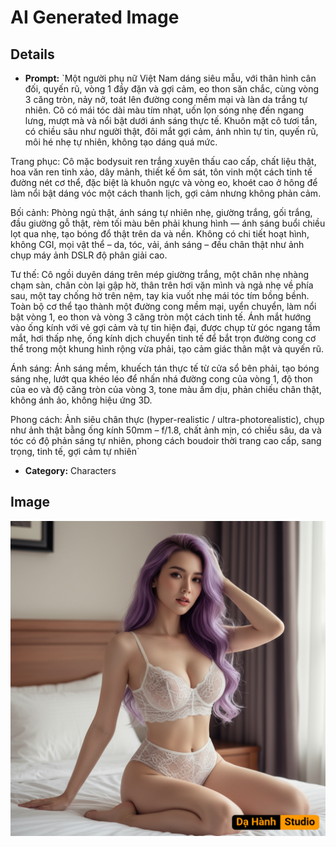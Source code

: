 # AI Generated Image

## Details
- **Prompt:** `Một người phụ nữ Việt Nam dáng siêu mẫu, với thân hình cân đối, quyến rũ, vòng 1 đầy đặn và gợi cảm, eo thon săn chắc, cùng vòng 3 căng tròn, nảy nở, toát lên đường cong mềm mại và làn da trắng tự nhiên. Cô có mái tóc dài màu tím nhạt, uốn lọn sóng nhẹ đến ngang lưng, mượt mà và nổi bật dưới ánh sáng thực tế. Khuôn mặt cô tươi tắn, có chiều sâu như người thật, đôi mắt gợi cảm, ánh nhìn tự tin, quyến rũ, môi hé nhẹ tự nhiên, không tạo dáng quá mức.

Trang phục: Cô mặc bodysuit ren trắng xuyên thấu cao cấp, chất liệu thật, hoa văn ren tinh xảo, dây mảnh, thiết kế ôm sát, tôn vinh một cách tinh tế đường nét cơ thể, đặc biệt là khuôn ngực và vòng eo, khoét cao ở hông để làm nổi bật dáng vóc một cách thanh lịch, gợi cảm nhưng không phản cảm.

Bối cảnh: Phòng ngủ thật, ánh sáng tự nhiên nhẹ, giường trắng, gối trắng, đầu giường gỗ thật, rèm tối màu bên phải khung hình — ánh sáng buổi chiều lọt qua nhẹ, tạo bóng đổ thật trên da và nền. Không có chi tiết hoạt hình, không CGI, mọi vật thể – da, tóc, vải, ánh sáng – đều chân thật như ảnh chụp máy ảnh DSLR độ phân giải cao.

Tư thế: Cô ngồi duyên dáng trên mép giường trắng, một chân nhẹ nhàng chạm sàn, chân còn lại gập hờ, thân trên hơi vặn mình và ngả nhẹ về phía sau, một tay chống hờ trên nệm, tay kia vuốt nhẹ mái tóc tím bồng bềnh. Toàn bộ cơ thể tạo thành một đường cong mềm mại, uyển chuyển, làm nổi bật vòng 1, eo thon và vòng 3 căng tròn một cách tinh tế. Ánh mắt hướng vào ống kính với vẻ gợi cảm và tự tin hiện đại, được chụp từ góc ngang tầm mắt, hơi thấp nhẹ, ống kính dịch chuyển tinh tế để bắt trọn đường cong cơ thể trong một khung hình rộng vừa phải, tạo cảm giác thân mật và quyến rũ.

Ánh sáng: Ánh sáng mềm, khuếch tán thực tế từ cửa sổ bên phải, tạo bóng sáng nhẹ, lướt qua khéo léo để nhấn nhá đường cong của vòng 1, độ thon của eo và độ căng tròn của vòng 3, tone màu ấm dịu, phản chiếu chân thật, không ánh ảo, không hiệu ứng 3D.

Phong cách: Ảnh siêu chân thực (hyper-realistic / ultra-photorealistic), chụp như ảnh thật bằng ống kính 50mm – f/1.8, chất ảnh mịn, có chiều sâu, da và tóc có độ phản sáng tự nhiên, phong cách boudoir thời trang cao cấp, sang trọng, tinh tế, gợi cảm tự nhiên`
- **Category:** Characters


## Image
![AI Generated Image](./image-2025-10-18T03-11-46-737Z-vq9up.png)